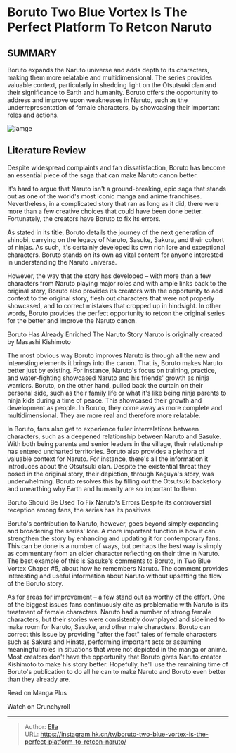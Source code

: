 # Boruto Two Blue Vortex Is The Perfect Platform To Retcon Naruto


## SUMMARY 



  Boruto expands the Naruto universe and adds depth to its characters, making them more relatable and multidimensional.   The series provides valuable context, particularly in shedding light on the Otsutsuki clan and their significance to Earth and humanity.   Boruto offers the opportunity to address and improve upon weaknesses in Naruto, such as the underrepresentation of female characters, by showcasing their important roles and actions.  

![iamge](https://static1.srcdn.com/wordpress/wp-content/uploads/2022/09/Naruto-and-Boruto-Dynamic-Duo.jpg)

## Literature Review
Despite widespread complaints and fan dissatisfaction, Boruto has become an essential piece of the saga that can make Naruto canon better.




It&#39;s hard to argue that Naruto isn&#39;t a ground-breaking, epic saga that stands out as one of the world&#39;s most iconic manga and anime franchises. Nevertheless, in a complicated story that ran as long as it did, there were more than a few creative choices that could have been done better. Fortunately, the creators have Boruto to fix its errors.




As stated in its title, Boruto details the journey of the next generation of shinobi, carrying on the legacy of Naruto, Sasuke, Sakura, and their cohort of ninjas. As such, it&#39;s certainly developed its own rich lore and exceptional characters. Boruto stands on its own as vital content for anyone interested in understanding the Naruto universe.

          

However, the way that the story has developed – with more than a few characters from Naruto playing major roles and with ample links back to the original story, Boruto also provides its creators with the opportunity to add context to the original story, flesh out characters that were not properly showcased, and to correct mistakes that cropped up in hindsight. In other words, Boruto provides the perfect opportunity to retcon the original series for the better and improve the Naruto canon.





 Boruto Has Already Enriched The Naruto Story 
Naruto is originally created by Masashi Kishimoto
          

The most obvious way Boruto improves Naruto is through all the new and interesting elements it brings into the canon. That is, Boruto makes Naruto better just by existing. For instance, Naruto&#39;s focus on training, practice, and water-fighting showcased Naruto and his friends&#39; growth as ninja warriors. Boruto, on the other hand, pulled back the curtain on their personal side, such as their family life or what it&#39;s like being ninja parents to ninja kids during a time of peace. This showcased their growth and development as people. In Boruto, they come away as more complete and multidimensional. They are more real and therefore more relatable.

In Boruto, fans also get to experience fuller interrelations between characters, such as a deepened relationship between Naruto and Sasuke. With both being parents and senior leaders in the village, their relationship has entered uncharted territories. Boruto also provides a plethora of valuable context for Naruto. For instance, there&#39;s all the information it introduces about the Otsutsuki clan. Despite the existential threat they posed in the original story, their depiction, through Kaguya&#39;s story, was underwhelming. Boruto resolves this by filling out the Otsutsuki backstory and unearthing why Earth and humanity are so important to them.






 Boruto Should Be Used To Fix Naruto&#39;s Errors 
Despite its controversial reception among fans, the series has its positives
          

Boruto&#39;s contribution to Naruto, however, goes beyond simply expanding and broadening the series&#39; lore. A more important function is how it can strengthen the story by enhancing and updating it for contemporary fans. This can be done is a number of ways, but perhaps the best way is simply as commentary from an elder character reflecting on their time in Naruto. The best example of this is Sasuke&#39;s comments to Boruto, in Two Blue Vortex Chaper #5, about how he remembers Naruto. The comment provides interesting and useful information about Naruto without upsetting the flow of the Boruto story.

As for areas for improvement – a few stand out as worthy of the effort. One of the biggest issues fans continuously cite as problematic with Naruto is its treatment of female characters. Naruto had a number of strong female characters, but their stories were consistently downplayed and sidelined to make room for Naruto, Sasuke, and other male characters. Boruto can correct this issue by providing &#34;after the fact&#34; tales of female characters such as Sakura and Hinata, performing important acts or assuming meaningful roles in situations that were not depicted in the manga or anime. Most creators don&#39;t have the opportunity that Boruto gives Naruto creator Kishimoto to make his story better. Hopefully, he&#39;ll use the remaining time of Boruto&#39;s publication to do all he can to make Naruto and Boruto even better than they already are.




Read on Manga Plus

Watch on Crunchyroll



---

> Author: [Ella](https://instagram.hk.cn/)  
> URL: https://instagram.hk.cn/tv/boruto-two-blue-vortex-is-the-perfect-platform-to-retcon-naruto/  

